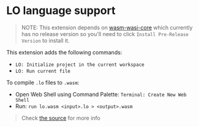 # LO language support

> NOTE: This extension depends on [wasm-wasi-core](https://marketplace.visualstudio.com/items?itemName=ms-vscode.wasm-wasi-core) which currently has no release version so you'll need to click `Install Pre-Release Version` to install it.

This extension adds the following commands:
- `LO: Initialize project in the current workspace`
- `LO: Run current file`

To compile `.lo` files to `.wasm`:
  - Open Web Shell using Command Palette: `Terminal: Create New Web Shell`
  - Run: `run lo.wasm <input>.lo > <output>.wasm`

> Check [the source](https://github.com/glebbash/LO) for more info
